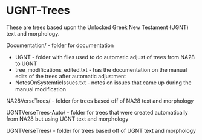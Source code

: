 # UGNT-Trees
These are trees based upon the Unlocked Greek New Testament (UGNT) text and morphology.

Documentation/ - folder for documentation
  * UGNT - folder with files used to do automatic adjust of trees from NA28 to UGNT
  * tree_modifications_edited.txt - has the documentation on the manual edits of the trees after automatic adjustment
  * NotesOnSystemticIssues.txt - notes on issues that came up during the manual modification

NA28VerseTrees/ - folder for trees based off of NA28 text and morphology

UGNTVerseTrees-Auto/ - folder for trees that were created automatically from NA28 but using UGNT text and morphology

UGNTVerseTrees/ - folder for trees based off of UGNT text and morphology
